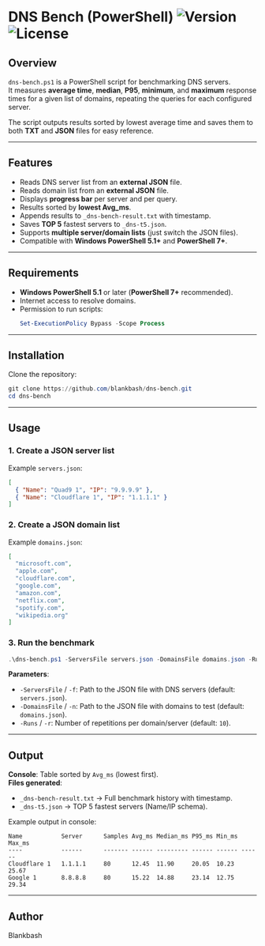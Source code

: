 # DNS Bench (PowerShell) ![Version](https://img.shields.io/badge/version-1.3-blue.svg) ![License](https://img.shields.io/badge/license-GNU%20GPL%20v3-green.svg)

## Overview
`dns-bench.ps1` is a PowerShell script for benchmarking DNS servers.  
It measures **average time**, **median**, **P95**, **minimum**, and **maximum** response times for a given list of domains, repeating the queries for each configured server.  

The script outputs results sorted by lowest average time and saves them to both **TXT** and **JSON** files for easy reference.

---

## Features
- Reads DNS server list from an **external JSON** file.
- Reads domain list from an **external JSON** file.
- Displays **progress bar** per server and per query.
- Results sorted by **lowest Avg_ms**.
- Appends results to `_dns-bench-result.txt` with timestamp.
- Saves **TOP 5** fastest servers to `_dns-t5.json`.
- Supports **multiple server/domain lists** (just switch the JSON files).
- Compatible with **Windows PowerShell 5.1+** and **PowerShell 7+**.

---

## Requirements
- **Windows PowerShell 5.1** or later (**PowerShell 7+** recommended).
- Internet access to resolve domains.
- Permission to run scripts:
  ```powershell
  Set-ExecutionPolicy Bypass -Scope Process
  ```

---

## Installation
Clone the repository:
```powershell
git clone https://github.com/blankbash/dns-bench.git
cd dns-bench
```

---

## Usage

### 1. Create a JSON server list
Example `servers.json`:
```json
[
  { "Name": "Quad9 1", "IP": "9.9.9.9" },
  { "Name": "Cloudflare 1", "IP": "1.1.1.1" }
]
```

### 2. Create a JSON domain list
Example `domains.json`:
```json
[
  "microsoft.com",
  "apple.com",
  "cloudflare.com",
  "google.com",
  "amazon.com",
  "netflix.com",
  "spotify.com",
  "wikipedia.org"
]
```

### 3. Run the benchmark
```powershell
.\dns-bench.ps1 -ServersFile servers.json -DomainsFile domains.json -Runs 10
```

**Parameters**:
- `-ServersFile` / `-f`: Path to the JSON file with DNS servers (default: `servers.json`).
- `-DomainsFile` / `-n`: Path to the JSON file with domains to test (default: `domains.json`).
- `-Runs` / `-r`: Number of repetitions per domain/server (default: `10`).

---

## Output
**Console**: Table sorted by `Avg_ms` (lowest first).  
**Files generated**:
- `_dns-bench-result.txt` → Full benchmark history with timestamp.
- `_dns-t5.json` → TOP 5 fastest servers (Name/IP schema).

Example output in console:
```
Name           Server      Samples Avg_ms Median_ms P95_ms Min_ms Max_ms
----           ------      ------- ------ --------- ------ ------ ------
Cloudflare 1   1.1.1.1     80      12.45  11.90     20.05  10.23  25.67
Google 1       8.8.8.8     80      15.22  14.88     23.14  12.75  29.34
```

---

## Author
Blankbash

